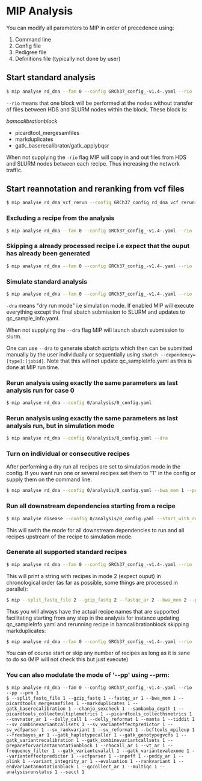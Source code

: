 # MIP Analysis

You can modify all parameters to MIP in order of precedence using:

1. Command line
2. Config file
3. Pedigree file
4. Definitions file (typically not done by user)

## Start standard analysis
```Bash
$ mip analyse rd_dna --fam 0 --config GRCh37_config_-v1.4-.yaml --rio
```

``--rio`` means that one block will be performed at the nodes without transfer of files between HDS and SLURM nodes within the block. These block is:

*bamcalibrationblock*

- picardtool_mergesamfiles
- markduplicates
- gatk_baserecalibrator/gatk_applybqsr

When not supplying the ``-rio`` flag MIP will copy in and out files from HDS and SLURM nodes between each recipe. Thus increasing the network traffic.

## Start reannotation and reranking from vcf files
```Bash
$ mip analyse rd_dna_vcf_rerun --config GRCh37_config_rd_dna_vcf_rerun-v1.0-.yaml --vcf_rerun_file vcf_BOTH.bcf --sv_vcf_rerun_file vcf_SV.bcf
```

### Excluding a recipe from the analysis

```Bash
$ mip analyse rd_dna --fam 0 --config GRCh37_config_-v1.4-.yaml --rio --markduplicates 0
```

### Skipping a already processed recipe i.e expect that the ouput has already been generated

```Bash
$ mip analyse rd_dna --fam 0 --config GRCh37_config_-v1.4-.yaml --rio --markduplicates 2
```

### Simulate standard analysis

```Bash
$ mip analyse rd_dna --fam 0 --config GRCh37_config_-v1.4-.yaml --rio --dra
```

``-dra`` means "dry run mode" i.e simulation mode. If enabled MIP will execute everything except the final sbatch submission to SLURM and updates to qc_sample_info.yaml.

When not supplying the ``--dra`` flag MIP will launch sbatch submission to slurm.

One can use ``--dra`` to generate sbatch scripts which then can be submitted manually by the user individually or sequentially using ``sbatch --dependency=[type]:[jobid]``. Note that this will not update qc_sampleInfo.yaml as this is done at MIP run time.

### Rerun analysis using exactly the same parameters as last analysis run for case 0

```Bash
$ mip analyse rd_dna --config 0/analysis/0_config.yaml
```

### Rerun analysis using exactly the same parameters as last analysis run, but in simulation mode

```Bash
$ mip analyse rd_dna --config 0/analysis/0_config.yaml --dra
```

### Turn on individual or consecutive recipes 
After performing a dry run all recipes are set to simulation mode in the config. If you want run one or several recipes set them to "1" in the config or supply them on the command line.
```Bash
$ mip analyse rd_dna --config 0/analysis/0_config.yaml --bwa_mem 1 --peddy_ar 1
```

### Run all downstream dependencies starting from a recipe
```Bash
$ mip analyse disease --config 0/analysis/0_config.yaml --start_with_recipe gatk_variantrecalibration
```
This will swith the mode for all downstream dependencies to run and all recipes upstream of the recipe to simulation mode.

### Generate all supported standard recipes

```Bash
$ mip analyse rd_dna --fam 0 --config GRCh37_config_-v1.4-.yaml --rio --pp
```

This will print a string with recipes in mode 2 (expect ouput) in chronological order (as far as possible, some things are processed in parallel):

```Bash
$ mip --split_fastq_file 2 --gzip_fastq 2 --fastqc_ar 2 --bwa_mem 2 --picardtools_mergesamfiles 2 --markduplicates 2 --gatk_baserecalibration 2 --chanjo_sexcheck 2 --sambamba_depth 2 --picardtools_collectmultiplemetrics 2 --picardtools_collecthsmetrics 2 --cnvnator_ar 2 --delly_call 2 --delly_reformat 2 --manta 2 --tiddit 2 --sv_combinevariantcallsets 2 --sv_varianteffectpredictor 2 --sv_vcfparser 2 --sv_rankvariant 2 --sv_reformat 2 --bcftools_mpileup 2 --freebayes_ar 2 --gatk_haplotypecaller 2 --gatk_genotypegvcfs 2 --gatk_variantrecalibration 2 --gatk_combinevariantcallsets 2 --prepareforvariantannotationblock 2 --rhocall_ar 2 --vt_ar 2 --frequency_filter 2 --gatk_variantevalall 2 --gatk_variantevalexome 2 --varianteffectpredictor 2 --vcfparser 2 --snpeff 2 --peddy_ar 2 --plink 2 --variant_integrity_ar 2 --evaluation 2 --rankvariant 2 --endvariantannotationblock 2 --qccollect_ar 2 --multiqc_ar 2 --analysisrunstatus 2 --sacct 2
```

Thus you will always have the actual recipe names that are supported facilitating starting from any step in the analysis for instance updating qc_sampleInfo.yaml and rerunning recipe in bamcalibrationblock skipping markduplicates:

```Bash
$ mip analyse rd_dna --fam 0 --config GRCh37_config_-v1.4-.yaml --rio --split_fastq_file 2 --gzip_fastq 2 --fastqc_ar 2 --bwa_mem 2 --picardtools_mergesamfiles 2 --markduplicates 0 --gatk_baserecalibration 2 --chanjo_sexcheck 2 --sambamba_depth 2 --picardtools_collectmultiplemetrics 2 --picardtools_collecthsmetrics 2 --cnvnator_ar 2 --delly_call 2 --delly_reformat 2 --manta 2 --tiddit 2 --sv_combinevariantcallsets 2 --sv_varianteffectpredictor 2 --sv_vcfparser 2 --sv_rankvariant 2 --sv_reformat 2 --bcftools_mpileup 2 --freebayes_ar 2 --gatk_haplotypecaller 2 --gatk_genotypegvcfs 2 --gatk_variantrecalibration 2 --gatk_combinevariantcallsets 2 --prepareforvariantannotationblock 2 --rhocall_ar 2 --vt_ar 2 --frequency_filter 2 --gatk_variantevalall 2 --gatk_variantevalexome 2 --varianteffectpredictor 2 --vcfparser 2 --snpeff 2 --peddy_ar 2 --plink 2 --variant_integrity_ar 2 --evaluation 2 --rankvariant 2 --endvariantannotationblock 2 --qccollect_ar 2 --multiqc 2 --analysisrunstatus 2 --sacct 2
```

You can of course start or skip any number of recipes as long as it is sane to do so (MIP will not check this but just execute)

### You can also modulate the mode of '--pp' using --prm:
```	  
$ mip analyse rd_dna --fam 0 --config GRCh37_config_-v1.4-.yaml --rio --pp --prm 1	
$ --split_fastq_file 1 --gzip_fastq 1 --fastqc_ar 1 --bwa_mem 1 --picardtools_mergesamfiles 1 --markduplicates 1 --gatk_baserecalibration 1 --chanjo_sexcheck 1 --sambamba_depth 1 --picardtools_collectmultiplemetrics 1 --picardtools_collecthsmetrics 1 --cnvnator_ar 1 --delly_call 1 --delly_reformat 1 --manta 1 --tiddit 1 --sv_combinevariantcallsets 1 --sv_varianteffectpredictor 1 --sv_vcfparser 1 --sv_rankvariant 1 --sv_reformat 1 --bcftools_mpileup 1 --freebayes_ar 1 --gatk_haplotypecaller 1 --gatk_genotypegvcfs 1 --gatk_variantrecalibration 1 --gatk_combinevariantcallsets 1 --prepareforvariantannotationblock 1 --rhocall_ar 1 --vt_ar 1 --frequency_filter 1 --gatk_variantevalall 1 --gatk_variantevalexome 1 --varianteffectpredictor 1 --vcfparser 1 --snpeff 1 --peddy_ar 1 --plink 1 --variant_integrity_ar 1 --evaluation 1 --rankvariant 1 --endvariantannotationblock 1 --qccollect_ar 1 --multiqc 1 --analysisrunstatus 1 --sacct 1
```
